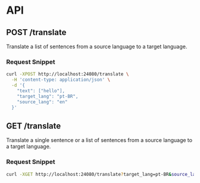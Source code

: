 # API

## POST /translate

Translate a list of sentences from a source language to a target language.

### Request Snippet

```bash
curl -XPOST http://localhost:24080/translate \
  -H 'content-type: application/json' \
  -d '{
    "text": ["hello"],
    "target_lang": "pt-BR",
    "source_lang": "en"
  }'
```

## GET /translate

Translate a single sentence or a list of sentences from a source language to a target language.

### Request Snippet

```bash
curl -XGET http://localhost:24080/translate?target_lang=pt-BR&source_lang=en&text=hello&text=world
```